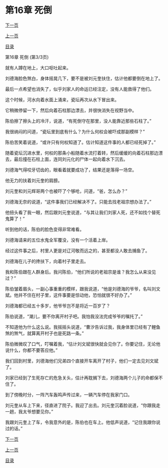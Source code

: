 <h1>第16章   死倒</h1>
            <div><p><a href="./48_%E7%AC%AC17%E7%AB%A0_%E5%9B%B0%E9%BE%99%E5%85%A5%E6%B0%B4.md">下一页</a></p><p><a href="./46_%E7%AC%AC16%E7%AB%A0_%E6%AD%BB%E5%80%92.md">上一页</a></p><p><a href="../">目录</a></p></div>
            <div><p>第16章   死倒 (第3/3页)</p><p>就有人蹲在地上，大口呕吐起来。</p><p>刘德海脸色煞白，身体摇晃几下，要不是被刘元奎扶住，估计他都要倒在地上了。</p><p>最后一点希望也消失了，似乎刘家人的命运已经注定，没有人能救得了他们。</p><p>这个时候，河水向着水面上涌来，瓷坛再次从水下冒出来。</p><p>它稍微停留一下，然后向着石柱那边漂去，并很快消失在视野当中。</p><p>陈伯擦了擦头上的冷汗，说道，“有死倒守在那里，没人能靠近那些石柱了。”</p><p>我很纳闷的问道，“瓷坛里到底有什么？为什么何权会被吓成那副模样？”</p><p>陈伯苦笑着说道，“或许只有何权知道了。估计知道这件事的人都已经死掉了。”</p><p>随着瓷坛沉进水里，何权的那条小船随着水流打着转，然后缓缓的向着石柱那边漂去，最后撞在石柱上面，连同刘元化的尸体一起向着水下沉去。</p><p>刘德海气得咬牙切齿的，眼看着就要成功了，结果还是落得一场空。</p><p>他无力的扶着刘元奎的肩膀。</p><p>刘元奎和刘元辉哥两个也被吓了个够呛，问道，“爸，怎么办？”</p><p>刘德海无奈的说道，“这件事我们已经解决不了。只能去找老祖宗想办法了。”</p><p>他扭头看了我一眼，然后跟刘元奎说道，“与其让我们刘家人死，还不如找个替死鬼算了！”</p><p>听到他的话，陈伯的脸色变得非常难看。</p><p>刘德海请来的五位水鬼全军覆没，没有一个活着上岸。</p><p>经过这件事之后，村里人更是对辽河敬而远之的，甚至都没人敢去捕鱼了。</p><p>刘德海在儿子的搀扶下，向着村子里走去。</p><p>我和陈伯跟在人群身后。我问陈伯，“他们所说的老祖宗是谁？我怎么从来没见过？”</p><p>陈伯皱着眉头，一副心事重重的模样，跟我说道，“他是刘德海的爷爷，名叫刘文斌。他并不住在村子里，这件事要是惊动他，恐怕就很不好办了。”</p><p>刘德海都已经五十多岁，他爷爷岂不是将近一百岁了？</p><p>陈伯说道，“潮儿，要不你离开村子吧。我怕我没法完成爷爷的嘱托了。”</p><p>不知道他为什么这么说。我摇摇头说道，“曹汐告诉过我，我身体里已经有了鲤鱼煞的煞气，就算离开村子也是死路一条。”</p><p>陈伯微微叹了口气，叮嘱着我，“估计刘文斌很快就会见你了。你要记住，无论他说什么，你都不要答应他。”</p><p>我们回到村里，刘德海他们兄弟四个直接开车离开了村子，他们一定去见刘文斌了。</p><p>刘家已经到了生死存亡的危急关头，估计再耽搁下去，刘德海两个儿子的命都保不住了。</p><p>到了傍晚时分，一阵汽车轰鸣声传过来，一辆汽车停在我家门口。</p><p>刘元奎从车上下来，径直进了院子。我迎了出去。刘元奎沉着脸说道，“你跟我走一趟，我太爷想要见你。”</p><p>我跟刘元奎上了车，令我意外的是，陈伯也在车上。他低声说道，“记住我跟你说过的话。”</p></div>
            <div><p><a href="./48_%E7%AC%AC17%E7%AB%A0_%E5%9B%B0%E9%BE%99%E5%85%A5%E6%B0%B4.md">下一页</a></p><p><a href="./46_%E7%AC%AC16%E7%AB%A0_%E6%AD%BB%E5%80%92.md">上一页</a></p><p><a href="../">目录</a></p></div>